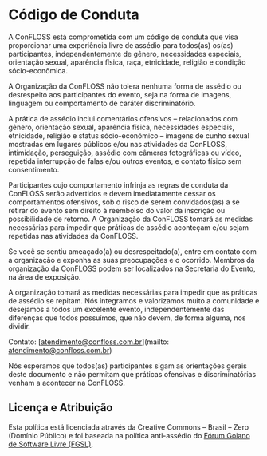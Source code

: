 # Código de Conduta

A ConFLOSS está comprometida com um código de conduta que visa proporcionar uma experiência livre de assédio para todos(as) os(as) participantes, independentemente de gênero, necessidades especiais, orientação sexual, aparência física, raça, etnicidade, religião e condição sócio-econômica.

A Organização da ConFLOSS não tolera nenhuma forma de assédio ou desrespeito aos participantes do evento, seja na forma de imagens, linguagem ou comportamento de caráter discriminatório.

A prática de assédio inclui comentários ofensivos – relacionados com gênero, orientação sexual, aparência física, necessidades especiais, etnicidade, religião e status sócio-econômico – imagens de cunho sexual mostradas em lugares públicos e/ou nas atividades da ConFLOSS, intimidação, perseguição, assédio com câmeras fotográficas ou vídeo, repetida interrupção de falas e/ou outros eventos, e contato físico sem consentimento.

Participantes cujo comportamento infrinja as regras de conduta da ConFLOSS serão advertidos e devem imediatamente cessar os comportamentos ofensivos, sob o risco de serem convidados(as) a se retirar do evento sem direito à reembolso do valor da inscrição ou possibilidade de retorno. A Organização da ConFLOSS tomará as medidas necessárias para impedir que práticas de assédio aconteçam e/ou sejam repetidas nas atividades da ConFLOSS.

Se você se sentiu ameaçado(a) ou desrespeitado(a), entre em contato com a organização e exponha as suas preocupações e o ocorrido. Membros da organização da ConFLOSS podem ser localizados na Secretaria do Evento, na área de exposição.

A organização tomará as medidas necessárias para impedir que as práticas de assédio se repitam. Nós integramos e valorizamos muito a comunidade e desejamos a todos um excelente evento, independentemente das diferenças que todos possuímos, que não devem, de forma alguma, nos dividir.

Contato: [atendimento@confloss.com.br](mailto: atendimento@confloss.com.br)

Nós esperamos que todos(as) participantes sigam as orientações gerais deste documento e não permitam que práticas ofensivas e discriminatórias venham a acontecer na ConFLOSS.

## Licença e Atribuição

Esta política está licenciada através da Creative Commons – Brasil – Zero (Domínio Público) e foi baseada na política anti-assédio do [Fórum Goiano de Software Livre (FGSL)](http://fgsl.net).